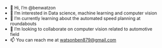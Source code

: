 - 👋 Hi, I’m @benwatzon
- 👀 I’m interested in Data science, machine learning and computer vision
- 🌱 I’m currently learning about the automated speed planning at roundabouts
- 💞️ I’m looking to collaborate on computer vision related to automotive field
- 📫 You can reach me at watsonben879@gmail.com

<!---
benwatzon/benwatzon is a ✨ special ✨ repository because its `README.md` (this file) appears on your GitHub profile.
You can click the Preview link to take a look at your changes.
--->
